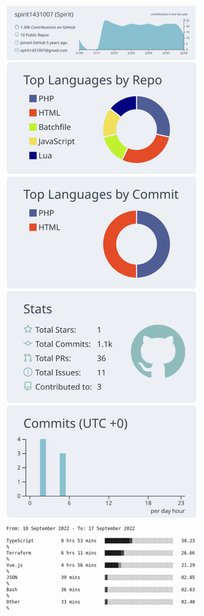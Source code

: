 [![](https://raw.githubusercontent.com/spirit1431007/spirit1431007/master/profile-summary-card-output/nord_bright/0-profile-details.svg)](https://git.io/spiritx)
[![](https://raw.githubusercontent.com/spirit1431007/spirit1431007/master/profile-summary-card-output/nord_bright/1-repos-per-language.svg)](https://git.io/spiritx) [![](https://raw.githubusercontent.com/spirit1431007/spirit1431007/master/profile-summary-card-output/nord_bright/2-most-commit-language.svg)](https://git.io/spiritx)
[![](https://raw.githubusercontent.com/spirit1431007/spirit1431007/master/profile-summary-card-output/nord_bright/3-stats.svg)](https://git.io/spiritx) [![](https://raw.githubusercontent.com/spirit1431007/spirit1431007/master/profile-summary-card-output/nord_bright/4-productive-time.svg)](https://git.io/spiritx)

<!--START_SECTION:waka-->

```text
From: 10 September 2022 - To: 17 September 2022

TypeScript          8 hrs 53 mins   █████████▓░░░░░░░░░░░░░░░   38.23 %
Terraform           6 hrs 11 mins   ██████▓░░░░░░░░░░░░░░░░░░   26.66 %
Vue.js              4 hrs 56 mins   █████▒░░░░░░░░░░░░░░░░░░░   21.29 %
JSON                39 mins         ▓░░░░░░░░░░░░░░░░░░░░░░░░   02.85 %
Bash                36 mins         ▓░░░░░░░░░░░░░░░░░░░░░░░░   02.63 %
Other               33 mins         ▓░░░░░░░░░░░░░░░░░░░░░░░░   02.40 %
```

<!--END_SECTION:waka-->
